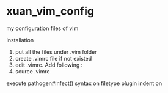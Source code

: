 xuan_vim_config
===============

my configuration files of vim 

Installation

1. put all the files under .vim folder
2. create .vimrc file if not existed
3. edit .vimrc. Add following :
4. source .vimrc

execute pathogen#infect()
syntax on
filetype plugin indent on



